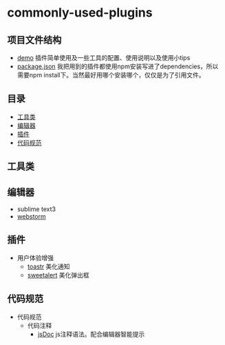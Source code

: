 # commonly-used-plugins

## 项目文件结构
- [demo](demo) 插件简单使用及一些工具的配置、使用说明以及使用小tips
- [package.json](/) 我把用到的插件都使用npm安装写进了dependencies，所以需要npm install下。当然最好用哪个安装哪个，仅仅是为了引用文件。

## 目录
- [工具类](#tool)
- [编辑器](#editer)
- [插件](#plugins)
- [代码规范](#codeformal)

## <a name="tool">工具类</a>

## <a name="eidter">编辑器</a>

- sublime text3
- [webstorm](/demo/webstorm) 

## <a name="plugins">插件</a>

- 用户体验增强
    - [toastr](/toastr/) 美化通知
    - [sweetalert](/sweetalert/) 美化弹出框


## <a name="codeformal">代码规范</a>

- 代码规范
    - 代码注释
        - [jsDoc](/jsDoc/) js注释语法。配合编辑器智能提示

